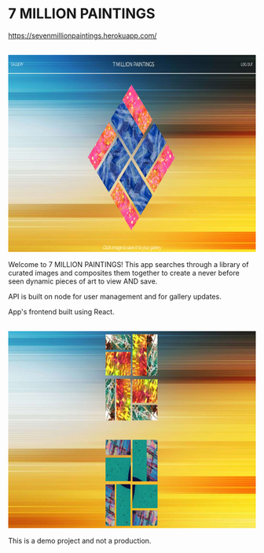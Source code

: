 <h1>7 MILLION PAINTINGS</h1>

<a href="https://sevenmillionpaintings.herokuapp.com/"
  target="blank">https://sevenmillionpaintings.herokuapp.com/</a>
  <br>
  <br>

  <img src="./readme-images/art-page.png" height="400px">
  <br>

  <p>Welcome to 7 MILLION PAINTINGS!  This app searches through a library of curated images and composites them together to create a never before seen dynamic pieces of art to view AND save.
  </p>
  <p>API is built on node for user management and for gallery updates.</p>
  <p>App's frontend built using React.</p>
  <br>

  <img src="./readme-images/gallery-page.png" height="400px">


  <p>This is a demo project and not a production.</p>
